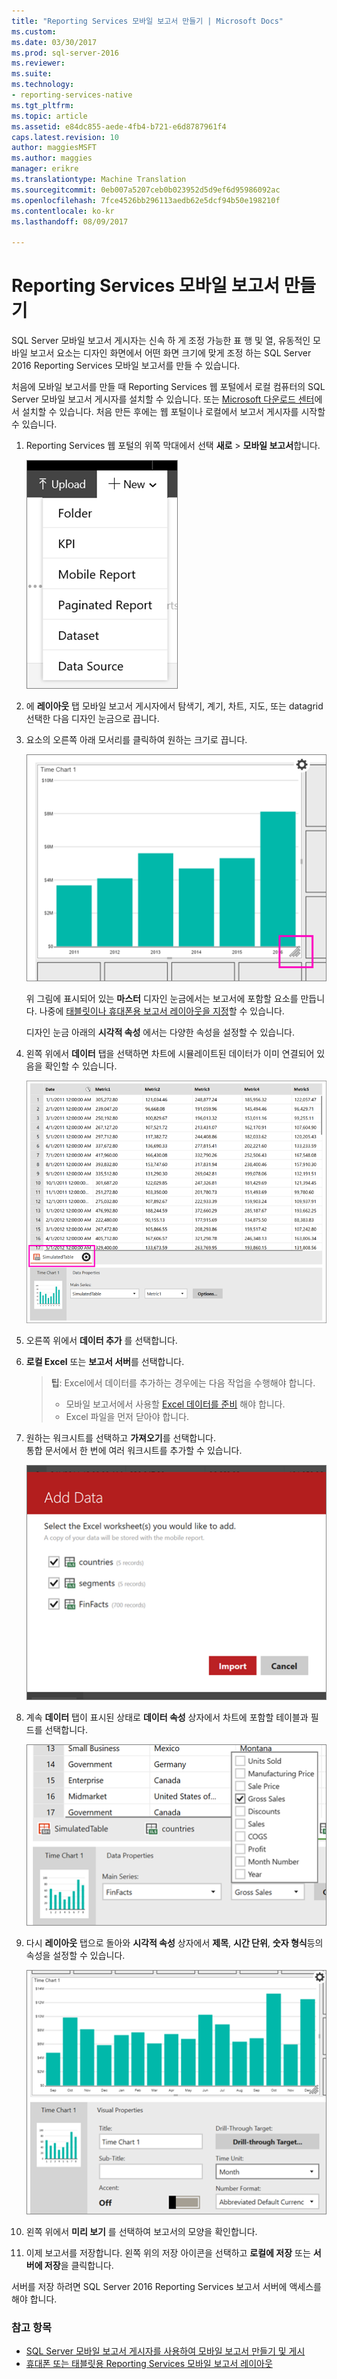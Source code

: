 ```yaml
---
title: "Reporting Services 모바일 보고서 만들기 | Microsoft Docs"
ms.custom: 
ms.date: 03/30/2017
ms.prod: sql-server-2016
ms.reviewer: 
ms.suite: 
ms.technology:
- reporting-services-native
ms.tgt_pltfrm: 
ms.topic: article
ms.assetid: e84dc855-aede-4fb4-b721-e6d8787961f4
caps.latest.revision: 10
author: maggiesMSFT
ms.author: maggies
manager: erikre
ms.translationtype: Machine Translation
ms.sourcegitcommit: 0eb007a5207ceb0b023952d5d9ef6d95986092ac
ms.openlocfilehash: 7fce4526bb296113aedb62e5dcf94b50e198210f
ms.contentlocale: ko-kr
ms.lasthandoff: 08/09/2017

---
```

# <a name="create-a-reporting-services-mobile-report"></a>Reporting Services 모바일 보고서 만들기
SQL Server 모바일 보고서 게시자는 신속 하 게 조정 가능한 표 행 및 열, 유동적인 모바일 보고서 요소는 디자인 화면에서 어떤 화면 크기에 맞게 조정 하는 SQL Server 2016 Reporting Services 모바일 보고서를 만들 수 있습니다.  
  
처음에 모바일 보고서를 만들 때 Reporting Services 웹 포털에서 로컬 컴퓨터의 SQL Server 모바일 보고서 게시자를 설치할 수 있습니다. 또는 [Microsoft 다운로드 센터](http://go.microsoft.com/fwlink/?LinkID=733527)에서 설치할 수 있습니다. 처음 만든 후에는 웹 포털이나 로컬에서 보고서 게시자를 시작할 수 있습니다.   
    
1. Reporting Services 웹 포털의 위쪽 막대에서 선택 **새로** > **모바일 보고서**합니다.  
  
   ![PBI_SSMRP_NewMenu](../../reporting-services/mobile-reports/media/pbi-ssmrp-newmenu.png)  
     
2. 에 **레이아웃** 탭 모바일 보고서 게시자에서 탐색기, 계기, 차트, 지도, 또는 datagrid 선택한 다음 디자인 눈금으로 끕니다.  
  
3. 요소의 오른쪽 아래 모서리를 클릭하여 원하는 크기로 끕니다.  
  
   ![SSMRP_ResizeChart](../../reporting-services/mobile-reports/media/ssmrp-resizechart.png)  
  
   위 그림에 표시되어 있는 **마스터** 디자인 눈금에서는 보고서에 포함할 요소를 만듭니다. 나중에 [태블릿이나 휴대폰용 보고서 레이아웃을 지정](../../reporting-services/mobile-reports/lay-out-a-reporting-services-mobile-report-for-phone-or-tablet.md)할 수 있습니다.     
     
   디자인 눈금 아래의 **시각적 속성** 에서는 다양한 속성을 설정할 수 있습니다.  
     
4. 왼쪽 위에서 **데이터** 탭을 선택하면 차트에 시뮬레이트된 데이터가 이미 연결되어 있음을 확인할 수 있습니다.   
  
   ![SSMRP_SimTable](../../reporting-services/mobile-reports/media/ssmrp-simtable.png)  
  
5. 오른쪽 위에서 **데이터 추가** 를 선택합니다.  
  
6. **로컬 Excel** 또는 **보고서 서버**를 선택합니다.  
  
   >**팁**: Excel에서 데이터를 추가하는 경우에는 다음 작업을 수행해야 합니다.  
    >* 모바일 보고서에서 사용할 [Excel 데이터를 준비](../../reporting-services/mobile-reports/prepare-excel-data-for-reporting-services-mobile-reports.md) 해야 합니다.  
    >* Excel 파일을 먼저 닫아야 합니다.  
7. 원하는 워크시트를 선택하고 **가져오기**를 선택합니다.   
   통합 문서에서 한 번에 여러 워크시트를 추가할 수 있습니다.  
    
     ![SSMRP_AddExcelData](../../reporting-services/mobile-reports/media/ssmrp-addexceldata.png)  
  
8. 계속 **데이터** 탭이 표시된 상태로 **데이터 속성** 상자에서 차트에 포함할 테이블과 필드를 선택합니다.  
  
   ![SSMRP_DataProps](../../reporting-services/mobile-reports/media/ssmrp-dataprops.png)  
  
9. 다시 **레이아웃** 탭으로 돌아와 **시각적 속성** 상자에서 **제목**, **시간 단위**, **숫자 형식**등의 속성을 설정할 수 있습니다.  
  
   ![SSMRP_ChartVizProps](../../reporting-services/mobile-reports/media/ssmrp-chartvizprops.png)  
    
10. 왼쪽 위에서 **미리 보기** 를 선택하여 보고서의 모양을 확인합니다.  
  
11. 이제 보고서를 저장합니다. 왼쪽 위의 저장 아이콘을 선택하고 **로컬에 저장** 또는 **서버에 저장**을 클릭합니다.  
  
   서버를 저장 하려면 SQL Server 2016 Reporting Services 보고서 서버에 액세스를 해야 합니다.  
     
   ### <a name="see-also"></a>참고 항목  
     
-   [SQL Server 모바일 보고서 게시자를 사용하여 모바일 보고서 만들기 및 게시](../../reporting-services/mobile-reports/create-mobile-reports-with-sql-server-mobile-report-publisher.md)  
-   [휴대폰 또는 태블릿용 Reporting Services 모바일 보고서 레이아웃](../../reporting-services/mobile-reports/lay-out-a-reporting-services-mobile-report-for-phone-or-tablet.md)  
  
   
